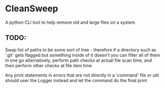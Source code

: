 # CleanSweep
A python CLI tool to help remove old and large files on a system

## TODO:
Swap list of paths to be some sort of tree - therefore if a directory such as '.git' gets flagged but something inside of it doesn't you can filter all of them in one go
alternatively, perform path checks at actual file scan time, and then perform other checks at file item time

Any print statements in errors that are not directly in a 'command' file or util should user the Logger instead and let the command do the final print
